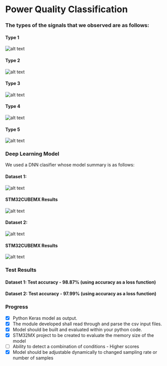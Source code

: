 # Power Quality Classification
### The types of the signals that we observed are as follows: 
#### Type 1
![alt text](https://github.com/aswarth123/Amrita_Honeywell_Hackathon/blob/main/images/1.png?raw=true)
#### Type 2
![alt text](https://github.com/aswarth123/Amrita_Honeywell_Hackathon/blob/main/images/2.png?raw=true)
#### Type 3
![alt text](https://github.com/aswarth123/Amrita_Honeywell_Hackathon/blob/main/images/3.png?raw=true)
#### Type 4
![alt text](https://github.com/aswarth123/Amrita_Honeywell_Hackathon/blob/main/images/4.png?raw=true)
#### Type 5
![alt text](https://github.com/aswarth123/Amrita_Honeywell_Hackathon/blob/main/images/5.png?raw=true)

### Deep Learning Model
We used a DNN clasifier whose model summary is as follows:
#### Dataset 1:
![alt text](https://github.com/aswarth123/Amrita_Honeywell_Hackathon/blob/main/images/update2_data1.png?raw=true)
#### STM32CUBEMX Results 
![alt text](https://github.com/aswarth123/Amrita_Honeywell_Hackathon/blob/main/images/Dataset1.png?raw=true)
#### Dataset 2:
![alt text](https://github.com/aswarth123/Amrita_Honeywell_Hackathon/blob/main/images/update2_data2.png?raw=true)
#### STM32CUBEMX Results 
![alt text](https://github.com/aswarth123/Amrita_Honeywell_Hackathon/blob/main/images/Dataset2.png?raw=true)

### Test Results
#### Dataset 1: Test accuracy - 98.87% (using accuracy as a loss function)
#### Dataset 2: Test accuracy - 97.99% (using accuracy as a loss function)

### Progress
- [x] Python Keras model as output.
- [x] The module developed shall read through and parse the csv input files.
- [x] Model should be built and evaluated within your python code.
- [x] STM32MX project to be created to evaluate the memory size of the model
- [ ] Ability to detect a combination of conditions - Higher scores
- [x] Model should be adjustable dynamically to changed sampling rate or number of samples
